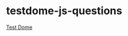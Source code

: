 # testdome-js-questions

[Test Dome](https://www.testdome.com/library?page=1&skillArea=31&questionSets=public)
